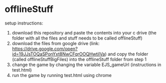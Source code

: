 # offlineStuff
 
setup instructions:

1. download this repository and paste the contents into your c drive (the folder with all the files and stuff needs to be called offlineStuff)
2. download the files from google drive (link: https://drive.google.com/open?id=19JJsTOQaSPonYxt8NwCFqrOOQHwtilVa) and copy the folder (called offlineStuffBigFiles) into the offlineStuff folder from step 1
3. change the game by changing the variable EJS_gameUrl (instructions in test.html)
4. run the game by running test.html using chrome
